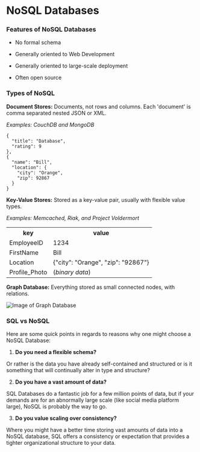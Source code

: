 # NoSQL Databases

### Features of NoSQL Databases

* No formal schema

* Generally oriented to Web Development

* Generally oriented to large-scale deployment

* Often open source


### Types of NoSQL

**Document Stores:** Documents, not rows and columns. Each 'document' is comma separated nested JSON or XML.

_Examples: CouchDB and MongoDB_

```
{
  "title": "Database",
  "rating": 9
},
{
  "name": "Bill",
  "location": {
    "city": "Orange",
    "zip": 92867
  }
}
```


**Key-Value Stores:** Stored as a key-value pair, usually with flexible value types.

_Examples: Memcached, Riak, and Project Voldermort_

<table>
  <tr>
      <th>key</th>
      <th>value</th>
  </tr>
  <tr>
      <td>EmployeeID</td>
      <td>1234</td>
  </tr>
  <tr>
      <td>FirstName</td>
      <td>Bill</td>
  </tr>
  <tr>
      <td>Location</td>
      <td>{"city": "Orange", "zip": "92867"}</td>
  </tr>
  <tr>
      <td>Profile_Photo</td>
      <td>(<i>binary data</i>)</td>
  </tr>

</table>



**Graph Database:** Everything stored as small connected nodes, with relations.

![Image of Graph Database](http://cdn.ttgtmedia.com/rms/editorial/Graph-database-sketch-580px.jpg)



### SQL vs NoSQL

Here are some quick points in regards to reasons why one might choose a NoSQL Database:

1. **Do you need a flexible schema?**

Or rather is the data you have already self-contained and structured or is it something that will continually alter in type and structure?

2. **Do you have a vast amount of data?**

SQL Databases do a fantastic job for a few million points of data, but if your demands are for an abnormally large scale (like social media platform large), NoSQL is probably the way to go.

3. **Do you value scaling over consistency?**

Where you might have a better time storing vast amounts of data into a NoSQL database, SQL offers a consistency or expectation that provides a tighter organizational structure to your data.

